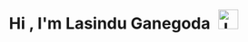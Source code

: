<!--START_SECTION:TITLE-->
# <p align = center>Hi , I'm Lasindu Ganegoda&ensp;<img src="https://media.giphy.com/media/hvRJCLFzcasrR4ia7z/giphy.gif" alt= "LasinduS" width="35"></p>
<!--END_SECTION:TITLE-->
